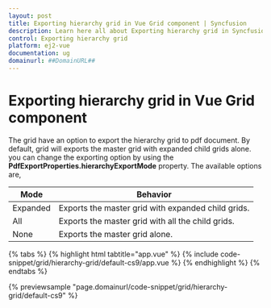 ```yaml
---
layout: post
title: Exporting hierarchy grid in Vue Grid component | Syncfusion
description: Learn here all about Exporting hierarchy grid in Syncfusion Vue Grid component of Syncfusion Essential JS 2 and more.
control: Exporting hierarchy grid 
platform: ej2-vue
documentation: ug
domainurl: ##DomainURL##
---
```


# Exporting hierarchy grid in Vue Grid component

The grid have an option to export the hierarchy grid to pdf document. By default, grid will exports the master grid with expanded child grids alone. you can change the exporting option by using the **PdfExportProperties.hierarchyExportMode** property. The available options are,

| Mode     | Behavior    |
|----------|-------------|
| Expanded | Exports the master grid with expanded child grids. |
| All      | Exports the master grid with all the child grids. |
| None     | Exports the master grid alone. |

{% tabs %}
{% highlight html tabtitle="app.vue" %}
{% include code-snippet/grid/hierarchy-grid/default-cs9/app.vue %}
{% endhighlight %}
{% endtabs %}
        
{% previewsample "page.domainurl/code-snippet/grid/hierarchy-grid/default-cs9" %}